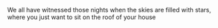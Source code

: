 We all have witnessed those nights when the skies are filled with stars, where you just want to sit on the roof of your house 